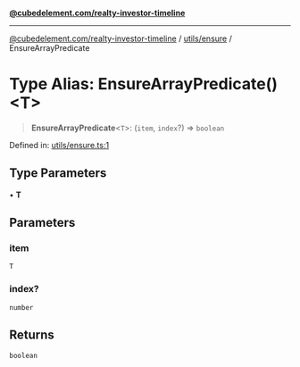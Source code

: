 [**@cubedelement.com/realty-investor-timeline**](../../../index.md)

---

[@cubedelement.com/realty-investor-timeline](../../../modules.md) / [utils/ensure](../index.md) / EnsureArrayPredicate

# Type Alias: EnsureArrayPredicate()\<T\>

> **EnsureArrayPredicate**\<`T`\>: (`item`, `index`?) => `boolean`

Defined in: [utils/ensure.ts:1](https://github.com/kvernon/realty-investor-timeline/blob/604db9c08bd36b2a48c8b342796ed6cd0d1401e0/src/utils/ensure.ts#L1)

## Type Parameters

• **T**

## Parameters

### item

`T`

### index?

`number`

## Returns

`boolean`
